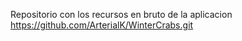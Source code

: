 Repositorio con los recursos en bruto de la aplicacion
https://github.com/ArterialK/WinterCrabs.git
